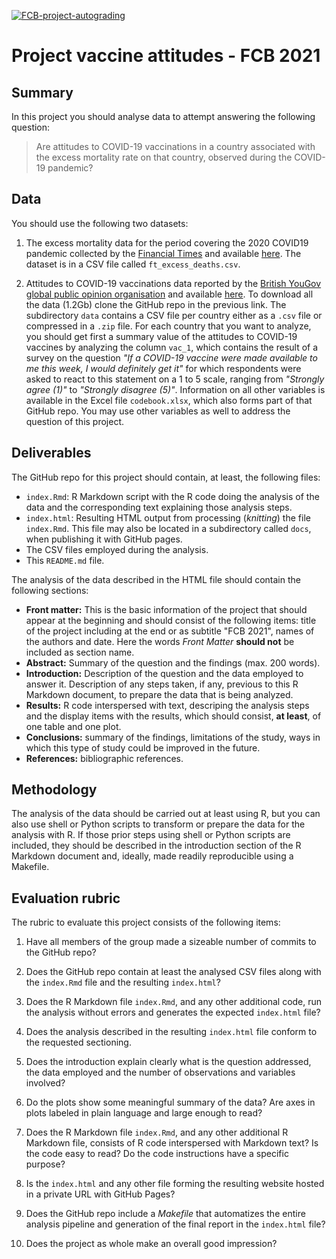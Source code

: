 [![FCB-project-autograding](../../actions/workflows/fcb_autograding.yml/badge.svg)](../../actions?query=workflow%3AFCB-project-autograding)

# Project vaccine attitudes - FCB 2021

## Summary

In this project you should analyse data to attempt answering the following question:

> Are attitudes to COVID-19 vaccinations in a  country associated with the excess mortality rate on that country, observed during the COVID-19 pandemic?

## Data

You should use the following two datasets:

1. The excess mortality data for the period covering the 2020 COVID19 pandemic collected
by the [Financial Times](https://www.ft.com) and available
[here](https://github.com/Financial-Times/coronavirus-excess-mortality-data). The dataset
is in a CSV file called `ft_excess_deaths.csv`.

2. Attitudes to COVID-19 vaccinations data reported by the
[British YouGov global public opinion organisation](https://yougov.co.uk/covid-19)
and available
[here](https://github.com/YouGov-Data/covid-19-tracker). To download all the
data (1.2Gb) clone the GitHub repo in the previous link. The subdirectory `data`
contains a CSV file per country either as a `.csv` file or compressed in a
`.zip` file. For each country that you want to analyze, you should get first
a summary value of the attitudes to COVID-19 vaccines by analyzing the column
`vac_1`, which contains the result of a survey on the question _"If a COVID-19
vaccine were made available to me this week, I would definitely get it"_ for
which respondents were asked to react to this statement on a 1 to 5 scale,
ranging from _"Strongly agree (1)"_ to _"Strongly disagree (5)"_. Information on
all other variables is available in the Excel file `codebook.xlsx`, which
also forms part of that GitHub repo. You may use other variables as well to
address the question of this project.

## Deliverables

The GitHub repo for this project should contain, at least, the following files:

  * `index.Rmd`: R Markdown script with the R code doing the analysis of the data
    and the corresponding text explaining those analysis steps.
  * `index.html`: Resulting HTML output from processing (_knitting_) the file
    `index.Rmd`. This file may also be located in a subdirectory called
    `docs`, when publishing it with GitHub pages.
  * The CSV files employed during the analysis.
  * This `README.md` file.

The analysis of the data described in the HTML file should contain the following
sections:

  * **Front matter:** This is the basic information of the project that should
    appear at the beginning and should consist of the following items: title of
    the project including at the end or as subtitle "FCB 2021", names of the
    authors and date. Here the words _Front Matter_ **should not** be included
    as section name.
  * **Abstract:** Summary of the question and the findings (max. 200 words).
  * **Introduction:** Description of the question and the data employed to
    answer it. Description of any steps taken, if any, previous to this R
    Markdown document, to prepare the data that is being analyzed.
  * **Results:** R code interspersed with text, descriping the analysis steps
    and the display items with the results, which should consist, **at least**,
    of one table and one plot.
  * **Conclusions:** summary of the findings, limitations of the study, ways in
    which this type of study could be improved in the future.
  * **References:** bibliographic references.

## Methodology

The analysis of the data should be carried out at least using R, but you can
also use shell or Python scripts to transform or prepare the data for the
analysis with R. If those prior steps using shell or Python scripts are
included, they should be described in the introduction section of the R
Markdown document and, ideally, made readily reproducible using a Makefile.

## Evaluation rubric

The rubric to evaluate this project consists of the following items:

1. Have all members of the group made a sizeable number of commits to the
   GitHub repo?

2. Does the GitHub repo contain at least the analysed CSV files along with the
   `index.Rmd` file and the resulting `index.html`?

3. Does the R Markdown file `index.Rmd`, and any other additional code, run the
   analysis without errors and generates the expected `index.html` file?

4. Does the analysis described in the resulting `index.html` file conform to
   the requested sectioning.

5. Does the introduction explain clearly what is the question addressed, the
   data employed and the number of observations and variables involved?

6. Do the plots show some meaningful summary of the data? Are axes in plots
   labeled in plain language and large enough to read?

7. Does the R Markdown file `index.Rmd`, and any other additional R Markdown
   file, consists of R code interspersed with Markdown text? Is the code easy
   to read? Do the code instructions have a specific purpose?

8. Is the `index.html` and any other file forming the resulting website
   hosted in a private URL with GitHub Pages?

9. Does the GitHub repo include a _Makefile_ that automatizes the entire
   analysis pipeline and generation of the final report in the `index.html`
   file?

10. Does the project as whole make an overall good impression?
